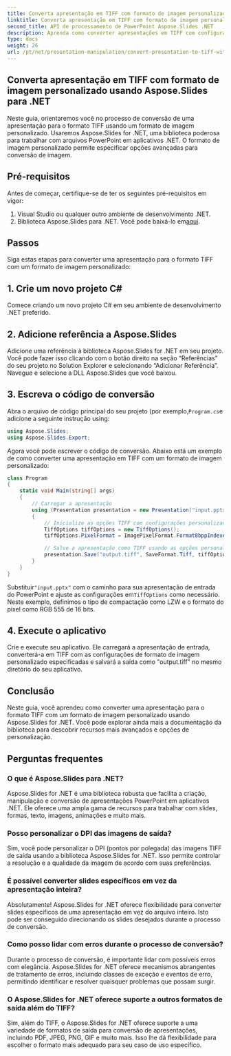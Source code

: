 ```yaml
---
title: Converta apresentação em TIFF com formato de imagem personalizado
linktitle: Converta apresentação em TIFF com formato de imagem personalizado
second_title: API de processamento de PowerPoint Aspose.Slides .NET
description: Aprenda como converter apresentações em TIFF com configurações de imagem personalizadas usando Aspose.Slides for .NET. Guia passo a passo com exemplos de código.
type: docs
weight: 26
url: /pt/net/presentation-manipulation/convert-presentation-to-tiff-with-custom-image-format/
---
```


## Converta apresentação em TIFF com formato de imagem personalizado usando Aspose.Slides para .NET

Neste guia, orientaremos você no processo de conversão de uma apresentação para o formato TIFF usando um formato de imagem personalizado. Usaremos Aspose.Slides for .NET, uma biblioteca poderosa para trabalhar com arquivos PowerPoint em aplicativos .NET. O formato de imagem personalizado permite especificar opções avançadas para conversão de imagem.

## Pré-requisitos

Antes de começar, certifique-se de ter os seguintes pré-requisitos em vigor:

1. Visual Studio ou qualquer outro ambiente de desenvolvimento .NET.
2.  Biblioteca Aspose.Slides para .NET. Você pode baixá-lo em[aqui](https://downloads.aspose.com/slides/net).

## Passos

Siga estas etapas para converter uma apresentação para o formato TIFF com um formato de imagem personalizado:

## 1. Crie um novo projeto C#

Comece criando um novo projeto C# em seu ambiente de desenvolvimento .NET preferido.

## 2. Adicione referência a Aspose.Slides

Adicione uma referência à biblioteca Aspose.Slides for .NET em seu projeto. Você pode fazer isso clicando com o botão direito na seção “Referências” do seu projeto no Solution Explorer e selecionando “Adicionar Referência”. Navegue e selecione a DLL Aspose.Slides que você baixou.

## 3. Escreva o código de conversão

 Abra o arquivo de código principal do seu projeto (por exemplo,`Program.cs`e adicione a seguinte instrução using:

```csharp
using Aspose.Slides;
using Aspose.Slides.Export;
```

Agora você pode escrever o código de conversão. Abaixo está um exemplo de como converter uma apresentação em TIFF com um formato de imagem personalizado:

```csharp
class Program
{
    static void Main(string[] args)
    {
        // Carregar a apresentação
        using (Presentation presentation = new Presentation("input.pptx"))
        {
            // Inicialize as opções TIFF com configurações personalizadas
            TiffOptions tiffOptions = new TiffOptions();
            tiffOptions.PixelFormat = ImagePixelFormat.Format8bppIndexed;

            // Salve a apresentação como TIFF usando as opções personalizadas
            presentation.Save("output.tiff", SaveFormat.Tiff, tiffOptions);
        }
    }
}
```

 Substituir`"input.pptx"` com o caminho para sua apresentação de entrada do PowerPoint e ajuste as configurações em`TiffOptions` como necessário. Neste exemplo, definimos o tipo de compactação como LZW e o formato do pixel como RGB 555 de 16 bits.

## 4. Execute o aplicativo

Crie e execute seu aplicativo. Ele carregará a apresentação de entrada, converterá-a em TIFF com as configurações de formato de imagem personalizado especificadas e salvará a saída como "output.tiff" no mesmo diretório do seu aplicativo.

## Conclusão

Neste guia, você aprendeu como converter uma apresentação para o formato TIFF com um formato de imagem personalizado usando Aspose.Slides for .NET. Você pode explorar ainda mais a documentação da biblioteca para descobrir recursos mais avançados e opções de personalização.

## Perguntas frequentes

### O que é Aspose.Slides para .NET?

Aspose.Slides for .NET é uma biblioteca robusta que facilita a criação, manipulação e conversão de apresentações PowerPoint em aplicativos .NET. Ele oferece uma ampla gama de recursos para trabalhar com slides, formas, texto, imagens, animações e muito mais.

### Posso personalizar o DPI das imagens de saída?

Sim, você pode personalizar o DPI (pontos por polegada) das imagens TIFF de saída usando a biblioteca Aspose.Slides for .NET. Isso permite controlar a resolução e a qualidade da imagem de acordo com suas preferências.

### É possível converter slides específicos em vez da apresentação inteira?

Absolutamente! Aspose.Slides for .NET oferece flexibilidade para converter slides específicos de uma apresentação em vez do arquivo inteiro. Isto pode ser conseguido direcionando os slides desejados durante o processo de conversão.

### Como posso lidar com erros durante o processo de conversão?

Durante o processo de conversão, é importante lidar com possíveis erros com elegância. Aspose.Slides for .NET oferece mecanismos abrangentes de tratamento de erros, incluindo classes de exceção e eventos de erro, permitindo identificar e resolver quaisquer problemas que possam surgir.

### O Aspose.Slides for .NET oferece suporte a outros formatos de saída além do TIFF?

Sim, além do TIFF, o Aspose.Slides for .NET oferece suporte a uma variedade de formatos de saída para conversão de apresentações, incluindo PDF, JPEG, PNG, GIF e muito mais. Isso lhe dá flexibilidade para escolher o formato mais adequado para seu caso de uso específico.